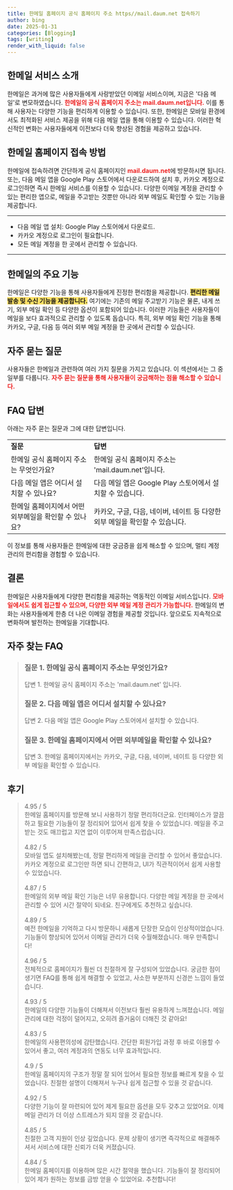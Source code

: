 ```yaml
---
title: 한메일 홈페이지 공식 홈페이지 주소 https//mail.daum.net 접속하기
author: bing
date: 2025-01-31
categories: [Blogging]
tags: [writing]
render_with_liquid: false
---
```



<h2 id='한메일-서비스소개'>한메일 서비스 소개</h2>

<p>한메일은 과거에 많은 사용자들에게 사랑받았던 이메일 서비스이며, 지금은 '다음 메일'로 변모하였습니다. <b><span style="color: #ee2323;">한메일의 공식 홈페이지 주소는 mail.daum.net입니다.</span></b> 이를 통해 사용자는 다양한 기능을 편리하게 이용할 수 있습니다. 또한, 한메일은 모바일 환경에서도 최적화된 서비스 제공을 위해 다음 메일 앱을 통해 이용할 수 있습니다. 이러한 혁신적인 변화는 사용자들에게 이전보다 더욱 향상된 경험을 제공하고 있습니다.</p>

<h2 id='홈페이지-접속-방법'>한메일 홈페이지 접속 방법</h2>

<p>한메일에 접속하려면 간단하게 공식 홈페이지인 <b><span style="color: #ee2323;">mail.daum.net</span></b>에 방문하시면 됩니다. 또는, 다음 메일 앱을 Google Play 스토어에서 다운로드하여 설치 후, 카카오 계정으로 로그인하면 즉시 한메일 서비스를 이용할 수 있습니다. 다양한 이메일 계정을 관리할 수 있는 편리한 앱으로, 메일을 주고받는 것뿐만 아니라 외부 메일도 확인할 수 있는 기능을 제공합니다.</p>

<hr />

<ul>
    <li>다음 메일 앱 설치: Google Play 스토어에서 다운로드.</li>
    <li>카카오 계정으로 로그인이 필요합니다.</li>
    <li>모든 메일 계정을 한 곳에서 관리할 수 있습니다.</li>
</ul>

<hr />

<h2 id='한메일-기능'>한메일의 주요 기능</h2>

<p>한메일은 다양한 기능을 통해 사용자들에게 진정한 편리함을 제공합니다. <b><span style="background-color: #ffe066;">편리한 메일 발송 및 수신 기능을 제공합니다.</span></b> 여기에는 기존의 메일 주고받기 기능은 물론, 내게 쓰기, 외부 메일 확인 등 다양한 옵션이 포함되어 있습니다. 이러한 기능들은 사용자들이 메일을 보다 효과적으로 관리할 수 있도록 돕습니다. 특히, 외부 메일 확인 기능을 통해 카카오, 구글, 다음 등 여러 외부 메일 계정을 한 곳에서 관리할 수 있습니다.</p>

<h2 id='자주-묻는-질문'>자주 묻는 질문</h2>

<p>사용자들은 한메일과 관련하여 여러 가지 질문을 가지고 있습니다. 이 섹션에서는 그 중 일부를 다룹니다. <b><span style="color: #ee2323;">자주 묻는 질문을 통해 사용자들이 궁금해하는 점을 해소할 수 있습니다.</span></b></p>

<h2 id='FAQ-답변'>FAQ 답변</h2>

<p>아래는 자주 묻는 질문과 그에 대한 답변입니다.</p>

<table>
    <tr>
        <td><b>질문</b></td>
        <td><b>답변</b></td>
    </tr>
    <tr>
        <td>한메일 공식 홈페이지 주소는 무엇인가요?</td>
        <td>한메일 공식 홈페이지 주소는 'mail.daum.net'입니다.</td>
    </tr>
    <tr>
        <td>다음 메일 앱은 어디서 설치할 수 있나요?</td>
        <td>다음 메일 앱은 Google Play 스토어에서 설치할 수 있습니다.</td>
    </tr>
    <tr>
        <td>한메일 홈페이지에서 어떤 외부메일을 확인할 수 있나요?</td>
        <td>카카오, 구글, 다음, 네이버, 네이트 등 다양한 외부 메일을 확인할 수 있습니다.</td>
    </tr>
</table>

<p>이 정보를 통해 사용자들은 한메일에 대한 궁금증을 쉽게 해소할 수 있으며, 멀티 계정 관리의 편리함을 경험할 수 있습니다.</p>

<h2 id='끝맺음'>결론</h2>

<p>한메일은 사용자들에게 다양한 편리함을 제공하는 역동적인 이메일 서비스입니다. <b><span style="color: #ee2323;">모바일에서도 쉽게 접근할 수 있으며, 다양한 외부 메일 계정 관리가 가능합니다.</span></b> 한메일의 변화는 사용자들에게 한층 더 나은 이메일 경험을 제공할 것입니다. 앞으로도 지속적으로 변화하며 발전하는 한메일을 기대합니다.</p>


<h2 id='자주_찾는_FAQ'>자주 찾는 FAQ</h2>
<div itemscope="" itemtype="https://schema.org/FAQPage"> 
<blockquote> 
<div itemscope="" itemprop="mainEntity" itemtype="https://schema.org/Question"> 
<h3 itemprop="name">질문 1. 한메일 공식 홈페이지 주소는 무엇인가요?</h3> 
<div itemscope="" itemprop="acceptedAnswer" itemtype="https://schema.org/Answer"> 
<span itemprop="text"> 
<p>답변 1. 한메일 공식 홈페이지 주소는 'mail.daum.net' 입니다.</p> 
</span> 
</div> 
</div> 
<div itemscope="" itemprop="mainEntity" itemtype="https://schema.org/Question"> 
<h3 itemprop="name">질문 2. 다음 메일 앱은 어디서 설치할 수 있나요?</h3> 
<div itemscope="" itemprop="acceptedAnswer" itemtype="https://schema.org/Answer"> 
<span itemprop="text"> 
<p>답변 2. 다음 메일 앱은 Google Play 스토어에서 설치할 수 있습니다.</p> 
</span> 
</div> 
</div> 
<div itemscope="" itemprop="mainEntity" itemtype="https://schema.org/Question"> 
<h3 itemprop="name">질문 3. 한메일 홈페이지에서 어떤 외부메일을 확인할 수 있나요?</h3> 
<div itemscope="" itemprop="acceptedAnswer" itemtype="https://schema.org/Answer"> 
<span itemprop="text"> 
<p>답변 3. 한메일 홈페이지에서는 카카오, 구글, 다음, 네이버, 네이트 등 다양한 외부 메일을 확인할 수 있습니다.</p> 
</span> 
</div> 
</div> 
</blockquote> 
</div>
<h2 id='후기'>후기</h2>
<div itemscope itemtype="https://schema.org/Product">
  <blockquote>
  <div itemprop="review" itemscope itemtype="https://schema.org/Review">
      <div itemprop="reviewRating" itemscope itemtype="https://schema.org/Rating"> <span itemprop="ratingValue">4.95</span> / <span itemprop="bestRating">5</span> </div>
      <span itemprop="reviewBody">한메일 홈페이지를 방문해 보니 사용하기 정말 편리하더군요. 인터페이스가 깔끔하고 필요한 기능들이 잘 정리되어 있어서 쉽게 찾을 수 있었습니다. 메일을 주고받는 것도 매끄럽고 지연 없이 이루어져 만족스럽습니다.</span>
  </div>
  <br>
  <div itemprop="review" itemscope itemtype="https://schema.org/Review">
      <div itemprop="reviewRating" itemscope itemtype="https://schema.org/Rating"> <span itemprop="ratingValue">4.82</span> / <span itemprop="bestRating">5</span> </div>
      <span itemprop="reviewBody">모바일 앱도 설치해봤는데, 정말 편리하게 메일을 관리할 수 있어서 좋았습니다. 카카오 계정으로 로그인만 하면 되니 간편하고, UI가 직관적이어서 쉽게 사용할 수 있었습니다.</span>
  </div>
  <br>
  <div itemprop="review" itemscope itemtype="https://schema.org/Review">
      <div itemprop="reviewRating" itemscope itemtype="https://schema.org/Rating"> <span itemprop="ratingValue">4.87</span> / <span itemprop="bestRating">5</span> </div>
      <span itemprop="reviewBody">한메일의 외부 메일 확인 기능은 너무 유용합니다. 다양한 메일 계정을 한 곳에서 관리할 수 있어 시간 절약이 되네요. 친구에게도 추천하고 싶습니다.</span>
  </div>
  <br>
  <div itemprop="review" itemscope itemtype="https://schema.org/Review">
      <div itemprop="reviewRating" itemscope itemtype="https://schema.org/Rating"> <span itemprop="ratingValue">4.89</span> / <span itemprop="bestRating">5</span> </div>
      <span itemprop="reviewBody">예전 한메일을 기억하고 다시 방문하니 새롭게 단장한 모습이 인상적이었습니다. 기능들이 향상되어 있어서 이메일 관리가 더욱 수월해졌습니다. 매우 만족합니다!</span>
  </div>
  <br>
  <div itemprop="review" itemscope itemtype="https://schema.org/Review">
      <div itemprop="reviewRating" itemscope itemtype="https://schema.org/Rating"> <span itemprop="ratingValue">4.96</span> / <span itemprop="bestRating">5</span> </div>
      <span itemprop="reviewBody">전체적으로 홈페이지가 훨씬 더 친절하게 잘 구성되어 있었습니다. 궁금한 점이 생기면 FAQ를 통해 쉽게 해결할 수 있었고, 사소한 부분까지 신경쓴 느낌이 들었습니다.</span>
  </div>
  <br>
  <div itemprop="review" itemscope itemtype="https://schema.org/Review">
      <div itemprop="reviewRating" itemscope itemtype="https://schema.org/Rating"> <span itemprop="ratingValue">4.93</span> / <span itemprop="bestRating">5</span> </div>
      <span itemprop="reviewBody">한메일의 다양한 기능들이 더해져서 이전보다 훨씬 유용하게 느껴졌습니다. 메일 관리에 대한 걱정이 덜어지고, 오히려 즐거움이 더해진 것 같아요!</span>
  </div>
  <br>
  <div itemprop="review" itemscope itemtype="https://schema.org/Review">
      <div itemprop="reviewRating" itemscope itemtype="https://schema.org/Rating"> <span itemprop="ratingValue">4.83</span> / <span itemprop="bestRating">5</span> </div>
      <span itemprop="reviewBody">한메일의 사용편의성에 감탄했습니다. 간단한 회원가입 과정 후 바로 이용할 수 있어서 좋고, 여러 계정과의 연동도 너무 효과적입니다.</span>
  </div>
  <br>
  <div itemprop="review" itemscope itemtype="https://schema.org/Review">
      <div itemprop="reviewRating" itemscope itemtype="https://schema.org/Rating"> <span itemprop="ratingValue">4.9</span> / <span itemprop="bestRating">5</span> </div>
      <span itemprop="reviewBody">한메일 홈페이지의 구조가 정말 잘 되어 있어서 필요한 정보를 빠르게 찾을 수 있었습니다. 친절한 설명이 더해져서 누구나 쉽게 접근할 수 있을 것 같습니다.</span>
  </div>
  <br>
  <div itemprop="review" itemscope itemtype="https://schema.org/Review">
      <div itemprop="reviewRating" itemscope itemtype="https://schema.org/Rating"> <span itemprop="ratingValue">4.92</span> / <span itemprop="bestRating">5</span> </div>
      <span itemprop="reviewBody">다양한 기능이 잘 마련되어 있어 제게 필요한 옵션을 모두 갖추고 있었어요. 이제 메일 관리가 더 이상 스트레스가 되지 않을 것 같습니다.</span>
  </div>
  <br>
  <div itemprop="review" itemscope itemtype="https://schema.org/Review">
      <div itemprop="reviewRating" itemscope itemtype="https://schema.org/Rating"> <span itemprop="ratingValue">4.85</span> / <span itemprop="bestRating">5</span> </div>
      <span itemprop="reviewBody">친절한 고객 지원이 인상 깊었습니다. 문제 상황이 생기면 즉각적으로 해결해주셔서 서비스에 대한 신뢰가 더욱 커졌습니다.</span>
  </div>
  <br>
  <div itemprop="review" itemscope itemtype="https://schema.org/Review">
      <div itemprop="reviewRating" itemscope itemtype="https://schema.org/Rating"> <span itemprop="ratingValue">4.84</span> / <span itemprop="bestRating">5</span> </div>
      <span itemprop="reviewBody">한메일 홈페이지를 이용하며 많은 시간 절약을 했습니다. 기능들이 잘 정리되어 있어 제가 원하는 정보를 금방 얻을 수 있었어요. 추천합니다!</span>
  </div>
  </blockquote>
</div>
